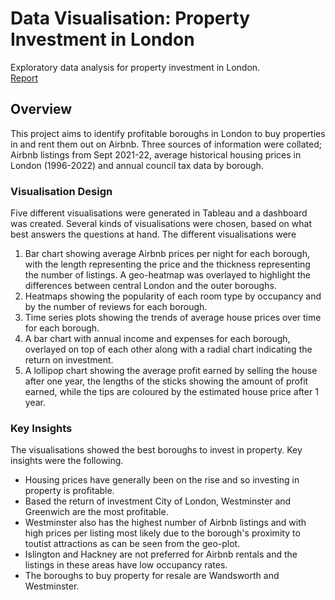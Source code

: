 # Data Visualisation: Property Investment in London
Exploratory data analysis for property investment in London.  
[Report](https://github.com/SoumyaO/data-viz-property-london/blob/main/Report.pdf)

## Overview
This project aims to identify profitable boroughs in London to buy properties in and rent them out on Airbnb. Three sources of information were collated; Airbnb listings from Sept 2021-22, average historical housing prices in London (1996-2022) and annual council tax data by borough.

### Visualisation Design
Five different visualisations were generated in Tableau and a dashboard was created. Several kinds of visualisations were chosen, based on what best answers the questions at hand. The different visualisations were
1. Bar chart showing average Airbnb prices per night for each borough, with the length representing the price and the thickness representing the number of listings. A geo-heatmap was overlayed to highlight the differences between central London and the outer boroughs.  
2. Heatmaps showing the popularity of each room type by occupancy and by the number of reviews for each borough.  
3. Time series plots showing the trends of average house prices over time for each borough.  
4. A bar chart with annual income and expenses for each borough, overlayed on top of each other along with a radial chart indicating the return on investment.
5. A lollipop chart showing the average profit earned by selling the house after one year, the lengths of the sticks showing the amount of profit earned, while the tips are coloured by the estimated house price after 1 year.

### Key Insights
The visualisations showed the best boroughs to invest in property. Key insights were the following.
- Housing prices have generally been on the rise and so investing in property is profitable.  
- Based the return of investment City of London, Westminster and Greenwich are the most profitable.  
- Westminster also has the highest number of Airbnb listings and with high prices per listing most likely due to the borough's proximity to toutist attractions as can be seen from the geo-plot.  
- Islington and Hackney are not preferred for Airbnb rentals and the listings in these areas have low occupancy rates.  
- The boroughs to buy property for resale are Wandsworth and Westminster. 
